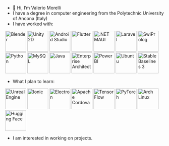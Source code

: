 - 👋 Hi, I’m Valerio Morelli
- I have a degree in computer engineering from the Polytechnic University of Ancona (Italy)
- I have worked with:

<img src="https://upload.wikimedia.org/wikipedia/commons/thumb/0/0c/Blender_logo_no_text.svg/768px-Blender_logo_no_text.svg.png" height="66rem" title="Blender"> <img src="https://user-images.githubusercontent.com/61319844/156958898-1f821b0d-21a8-444c-bc01-3cc3f49a44e8.png" height="66rem" title="Unity 2D"> <img src="https://static-00.iconduck.com/assets.00/android-studio-icon-486x512-zp9um7zl.png" height="66rem" title="Android Studio"> <img src="https://web-strapi.mrmilu.com/uploads/flutter_logo_470e9f7491.png" height="66rem" title="Flutter"> <img src="https://miro.medium.com/v2/resize:fit:400/1*r9PHaS8b0YCrOnMu9tZz9g.png" height="66rem" title=".NET MAUI"> <img src="https://static-00.iconduck.com/assets.00/laravel-icon-497x512-uwybstke.png" height="66rem" title="Laravel"> <img src="https://cdn.icon-icons.com/icons2/2107/PNG/512/file_type_prolog_icon_130230.png" height="66rem" title="SwiProlog"> <img src="https://static-00.iconduck.com/assets.00/python-icon-512x512-48og66bp.png" height="66rem" title="Python"> <img src="https://cdn-icons-png.flaticon.com/512/5968/5968313.png" height="66rem" title="MySQL"> <img src="https://cdn-icons-png.flaticon.com/512/5968/5968282.png" height="66rem" title="Java"> <img src="https://github.com/MrPio/MrPio/assets/22773005/4ff5946f-e536-4d7e-9c1c-a7c660b0cb27" height="66rem" title="Enterprise Architect"> <img src="https://static-00.iconduck.com/assets.00/power-bi-icon-1536x2048-0xah5g2o.png" height="66rem" title="Power BI"> <img src="https://upload.wikimedia.org/wikipedia/commons/9/9e/UbuntuCoF.svg" height="66rem" title="Ubuntu"> <img src="https://github.com/MrPio/MrPio/assets/22773005/abadbbb3-1126-4025-b086-2370ae61318e" height="66rem" title="Stable Baselines 3">

- What I plan to learn:

<img src="https://github.com/MrPio/MrPio/assets/22773005/97920227-b04f-4b5b-8596-d143e69c29e1" height="66rem" title="Unreal Engine"> <img src="https://www.svgrepo.com/show/353912/ionic-icon.svg" height="66rem" title="Ionic"> <img src="https://upload.wikimedia.org/wikipedia/commons/thumb/9/91/Electron_Software_Framework_Logo.svg/2048px-Electron_Software_Framework_Logo.svg.png" height="66rem" title="Electron"> <img src="https://www.geekandjob.com/uploads/wiki/5fd2279663a119d26b5924521938d9eb.png" height="66rem" title="Apache Cordova"> <img src="https://upload.wikimedia.org/wikipedia/commons/thumb/2/2d/Tensorflow_logo.svg/1915px-Tensorflow_logo.svg.png" height="66rem" title="TensorFlow"> <img src="https://upload.wikimedia.org/wikipedia/commons/thumb/1/10/PyTorch_logo_icon.svg/640px-PyTorch_logo_icon.svg.png" height="66rem" title="PyTorch"> <img src="https://www.raspberryitaly.com/wp-content/uploads/2015/04/Arch-linux-logo.png" height="66rem" title="Arch Linux">
<img src="https://workable-application-form.s3.amazonaws.com/advanced/production/61557f91d9510741dc62e7f8/c3635b59-a3d2-444a-b636-a9d0061dcdde" height="66rem" title="Hugging Face">
- I am interested in working on projects.
<!---
MrPio/MrPio is a ✨ special ✨ repository because its `README.md` (this file) appears on your GitHub profile.
You can click the Preview link to take a look at your changes.
--->
